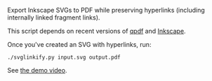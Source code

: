 Export Inkscape SVGs to PDF while preserving hyperlinks (including
internally linked fragment links).

This script depends on recent versions of
[qpdf](https://qpdf.sourceforge.io/) and
[Inkscape](https://inkscape.org/).

Once you've created an SVG with hyperlinks, run:

```
./svglinkify.py input.svg output.pdf
```

See [the demo video](./demo.webm).
